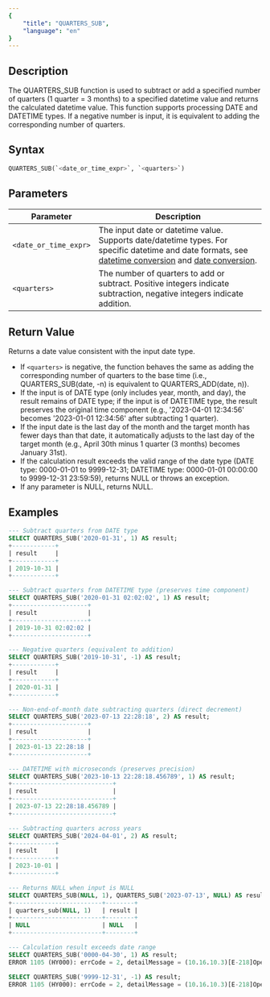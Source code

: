 ```yaml
---
{
    "title": "QUARTERS_SUB",
    "language": "en"
}
---
```


## Description

The QUARTERS_SUB function is used to subtract or add a specified number of quarters (1 quarter = 3 months) to a specified datetime value and returns the calculated datetime value. This function supports processing DATE and DATETIME types. If a negative number is input, it is equivalent to adding the corresponding number of quarters.

## Syntax

```sql
QUARTERS_SUB(`<date_or_time_expr>`, `<quarters>`)
```

## Parameters

| Parameter | Description |
| --------- | ----------- |
| `<date_or_time_expr>` | The input date or datetime value. Supports date/datetime types. For specific datetime and date formats, see [datetime conversion](../../../../../current/sql-manual/basic-element/sql-data-types/conversion/datetime-conversion) and [date conversion](../../../../../current/sql-manual/basic-element/sql-data-types/conversion/date-conversion). |
| `<quarters>` | The number of quarters to add or subtract. Positive integers indicate subtraction, negative integers indicate addition. |

## Return Value

Returns a date value consistent with the input date type.

- If `<quarters>` is negative, the function behaves the same as adding the corresponding number of quarters to the base time (i.e., QUARTERS_SUB(date, -n) is equivalent to QUARTERS_ADD(date, n)).
- If the input is of DATE type (only includes year, month, and day), the result remains of DATE type; if the input is of DATETIME type, the result preserves the original time component (e.g., '2023-04-01 12:34:56' becomes '2023-01-01 12:34:56' after subtracting 1 quarter).
- If the input date is the last day of the month and the target month has fewer days than that date, it automatically adjusts to the last day of the target month (e.g., April 30th minus 1 quarter (3 months) becomes January 31st).
- If the calculation result exceeds the valid range of the date type (DATE type: 0000-01-01 to 9999-12-31; DATETIME type: 0000-01-01 00:00:00 to 9999-12-31 23:59:59), returns NULL or throws an exception.
- If any parameter is NULL, returns NULL.

## Examples

```sql
--- Subtract quarters from DATE type
SELECT QUARTERS_SUB('2020-01-31', 1) AS result;
+------------+
| result     |
+------------+
| 2019-10-31 |
+------------+

--- Subtract quarters from DATETIME type (preserves time component)
SELECT QUARTERS_SUB('2020-01-31 02:02:02', 1) AS result;
+---------------------+
| result              |
+---------------------+
| 2019-10-31 02:02:02 |
+---------------------+

--- Negative quarters (equivalent to addition)
SELECT QUARTERS_SUB('2019-10-31', -1) AS result;
+------------+
| result     |
+------------+
| 2020-01-31 |
+------------+

--- Non-end-of-month date subtracting quarters (direct decrement)
SELECT QUARTERS_SUB('2023-07-13 22:28:18', 2) AS result;
+---------------------+
| result              |
+---------------------+
| 2023-01-13 22:28:18 |
+---------------------+

--- DATETIME with microseconds (preserves precision)
SELECT QUARTERS_SUB('2023-10-13 22:28:18.456789', 1) AS result;
+----------------------------+
| result                     |
+----------------------------+
| 2023-07-13 22:28:18.456789 |
+----------------------------+

--- Subtracting quarters across years
SELECT QUARTERS_SUB('2024-04-01', 2) AS result;
+------------+
| result     |
+------------+
| 2023-10-01 |
+------------+

--- Returns NULL when input is NULL
SELECT QUARTERS_SUB(NULL, 1), QUARTERS_SUB('2023-07-13', NULL) AS result;
+-------------------------+--------+
| quarters_sub(NULL, 1)   | result |
+-------------------------+--------+
| NULL                    | NULL   |
+-------------------------+--------+

--- Calculation result exceeds date range
SELECT QUARTERS_SUB('0000-04-30', 1) AS result;
ERROR 1105 (HY000): errCode = 2, detailMessage = (10.16.10.3)[E-218]Operation quarters_sub of 0000-04-30, 1 out of range

SELECT QUARTERS_SUB('9999-12-31', -1) AS result;
ERROR 1105 (HY000): errCode = 2, detailMessage = (10.16.10.3)[E-218]Operation quarters_sub of 9999-12-31, -1 out of range
```